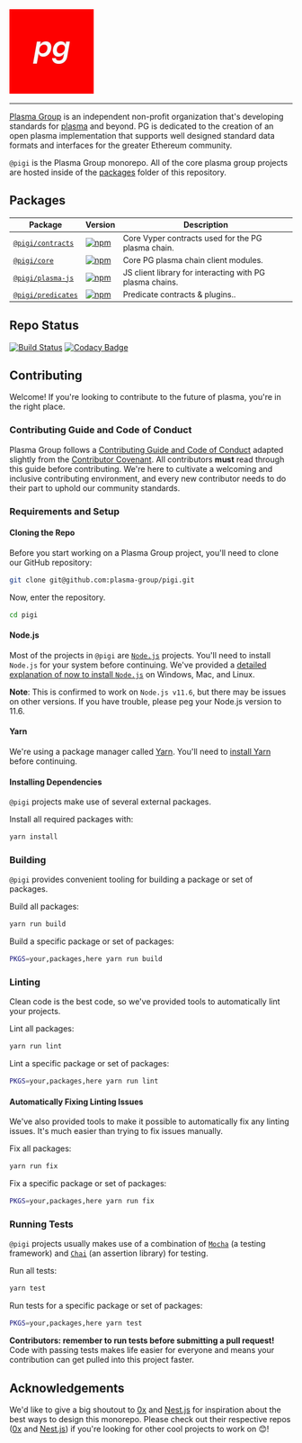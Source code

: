 <img src="https://github.com/plasma-group/branding/blob/master/logos/pg-logo-red.png" width="150px" >

---

[Plasma Group](https://plasma.group/) is an independent non-profit organization that's developing standards for [plasma](https://plasma.io) and beyond.
PG is dedicated to the creation of an open plasma implementation that supports well designed standard data formats and interfaces for the greater Ethereum community.

`@pigi` is the Plasma Group monorepo.
All of the core plasma group projects are hosted inside of the [packages](https://github.com/plasma-group/pigi/tree/master/packages) folder of this repository.

## Packages

| Package                                                             | Version                                                                                                                                     | Description                                                                                                                                            |
| ------------------------------------------------------------------- | ------------------------------------------------------------------------------------------------------------------------------------------- | ----------------------------------------------------------------------------------------------|
| [`@pigi/contracts`](/packages/contracts)                            | [![npm](https://img.shields.io/npm/v/@pigi/contracts.svg)](https://www.npmjs.com/package/@pigi/contracts)                                   | Core Vyper contracts used for the PG plasma chain.                                            |
| [`@pigi/core`](/packages/core)                                      | [![npm](https://img.shields.io/npm/v/@pigi/core.svg)](https://www.npmjs.com/package/@pigi/core)                                             | Core PG plasma chain client modules.                                                          |
| [`@pigi/plasma-js`](/packages/plasma-js)                            | [![npm](https://img.shields.io/npm/v/@pigi/plasma-js.svg)](https://www.npmjs.com/package/@pigi/plasma-js)                                   | JS client library for interacting with PG plasma chains.                                      |
| [`@pigi/predicates`](/packages/predicates)                              | [![npm](https://img.shields.io/npm/v/@pigi/predicates.svg)](https://www.npmjs.com/package/@pigi/predicates)                                     | Predicate contracts & plugins..                                                   |

## Repo Status
[![Build Status](https://travis-ci.org/plasma-group/pigi.svg?branch=master)](https://travis-ci.org/plasma-group/pigi) [![Codacy Badge](https://api.codacy.com/project/badge/Grade/a822ee0425164be586235be45100f7d6)](https://www.codacy.com/app/kfichter/pigi?utm_source=github.com&amp;utm_medium=referral&amp;utm_content=plasma-group/pigi&amp;utm_campaign=Badge_Grade)

## Contributing
Welcome! If you're looking to contribute to the future of plasma, you're in the right place.

### Contributing Guide and Code of Conduct
Plasma Group follows a [Contributing Guide and Code of Conduct](https://github.com/plasma-group/pigi/blob/master/.github/CONTRIBUTING.md) adapted slightly from the [Contributor Covenant](https://www.contributor-covenant.org/version/1/4/code-of-conduct.html).
All contributors **must** read through this guide before contributing.
We're here to cultivate a welcoming and inclusive contributing environment, and every new contributor needs to do their part to uphold our community standards.

### Requirements and Setup
#### Cloning the Repo
Before you start working on a Plasma Group project, you'll need to clone our GitHub repository:

```sh
git clone git@github.com:plasma-group/pigi.git
```

Now, enter the repository.

```sh
cd pigi
```

#### Node.js
Most of the projects in `@pigi` are [`Node.js`](https://nodejs.org/en/) projects.
You'll need to install `Node.js` for your system before continuing.
We've provided a [detailed explanation of now to install `Node.js`](https://github.com/plasma-group/pigi/blob/c1c70a9ac6fe741fd937b9ca13ee7c1f6f9f4061/packages/docs/src/pg/src/reference/misc.rst#installing-node-js) on Windows, Mac, and Linux.

**Note**: This is confirmed to work on `Node.js v11.6`, but there may be issues on other versions. If you have trouble, please peg your Node.js version to 11.6.

#### Yarn
We're using a package manager called [Yarn](https://yarnpkg.com/en/).
You'll need to [install Yarn](https://yarnpkg.com/en/docs/install) before continuing.

#### Installing Dependencies
`@pigi` projects make use of several external packages.

Install all required packages with:

```sh
yarn install
```

### Building
`@pigi` provides convenient tooling for building a package or set of packages.

Build all packages:

```sh
yarn run build
```

Build a specific package or set of packages:

```sh
PKGS=your,packages,here yarn run build
```

### Linting
Clean code is the best code, so we've provided tools to automatically lint your projects.

Lint all packages:

```sh
yarn run lint
```

Lint a specific package or set of packages:

```sh
PKGS=your,packages,here yarn run lint
```

#### Automatically Fixing Linting Issues
We've also provided tools to make it possible to automatically fix any linting issues.
It's much easier than trying to fix issues manually.

Fix all packages:

```sh
yarn run fix
```

Fix a specific package or set of packages:

```sh
PKGS=your,packages,here yarn run fix
```

### Running Tests
`@pigi` projects usually makes use of a combination of [`Mocha`](https://mochajs.org/) (a testing framework) and [`Chai`](https://www.chaijs.com/) (an assertion library) for testing.

Run all tests:

```sh
yarn test
```

Run tests for a specific package or set of packages:

```sh
PKGS=your,packages,here yarn test
```

**Contributors: remember to run tests before submitting a pull request!**
Code with passing tests makes life easier for everyone and means your contribution can get pulled into this project faster.

## Acknowledgements
We'd like to give a big shoutout to [0x](https://0x.org/) and [Nest.js](https://nestjs.com/) for inspiration about the best ways to design this monorepo.
Please check out their respective repos ([0x](https://github.com/0xProject/0x-monorepo) and [Nest.js](https://github.com/nestjs/nest)) if you're looking for other cool projects to work on :blush:!
